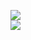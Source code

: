 [![](https://img.shields.io/badge/Made%20With-Github%20Spray-lightgrey.svg?style=for-the-badge&logo=github)](https://github.com/Annihil/github-spray#8830)  
[![](https://i.imgur.com/2DrTn0Z.gif)](https://github.com/Annihil/github-spray)